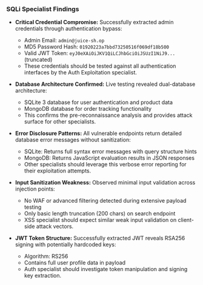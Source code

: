 ### SQLi Specialist Findings

* **Critical Credential Compromise:** Successfully extracted admin credentials through authentication bypass:
  - Admin Email: `admin@juice-sh.op`
  - MD5 Password Hash: `01920223a7bbd73250516f069df18b500`
  - Valid JWT Token: `eyJ0eXAiOiJKV1QiLCJhbGciOiJSUzI1NiJ9...` (truncated)
  - These credentials should be tested against all authentication interfaces by the Auth Exploitation specialist.

* **Database Architecture Confirmed:** Live testing revealed dual-database architecture:
  - SQLite 3 database for user authentication and product data
  - MongoDB database for order tracking functionality
  - This confirms the pre-reconnaissance analysis and provides attack surface for other specialists.

* **Error Disclosure Patterns:** All vulnerable endpoints return detailed database error messages without sanitization:
  - SQLite: Returns full syntax error messages with query structure hints
  - MongoDB: Returns JavaScript evaluation results in JSON responses
  - Other specialists should leverage this verbose error reporting for their exploitation attempts.

* **Input Sanitization Weakness:** Observed minimal input validation across injection points:
  - No WAF or advanced filtering detected during extensive payload testing
  - Only basic length truncation (200 chars) on search endpoint
  - XSS specialist should expect similar weak input validation on client-side attack vectors.

* **JWT Token Structure:** Successfully extracted JWT reveals RSA256 signing with potentially hardcoded keys:
  - Algorithm: RS256
  - Contains full user profile data in payload
  - Auth specialist should investigate token manipulation and signing key extraction.